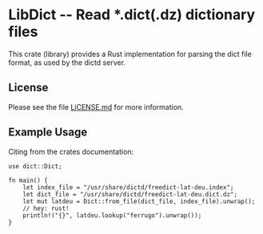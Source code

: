 LibDict -- Read *.dict(.dz) dictionary files
============================================

This crate (library) provides a Rust implementation for parsing the dict file
format, as used by the dictd server.


License
-------

Please see the file [LiCENSE.md](LICENSE.md) for more information.

Example Usage
-------------

Citing from the crates documentation:

```
use dict::Dict;

fn main() {
    let index_file = "/usr/share/dictd/freedict-lat-deu.index";
    let dict_file = "/usr/share/dictd/freedict-lat-deu.dict.dz";
    let mut latdeu = Dict::from_file(dict_file, index_file).unwrap();
    // hey: rust!
    println!("{}", latdeu.lookup("ferrugo").unwrap());
}

```


